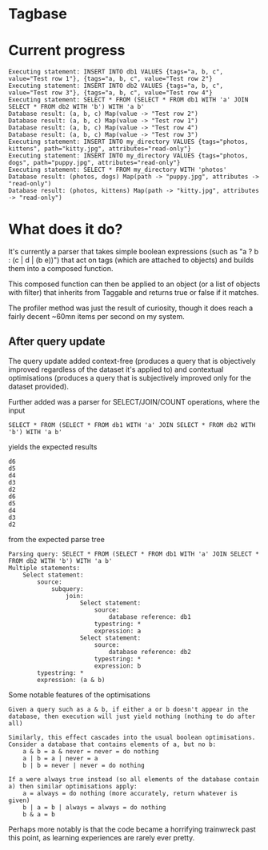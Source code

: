 # Tagbase

# Current progress

    Executing statement: INSERT INTO db1 VALUES {tags="a, b, c", value="Test row 1"}, {tags="a, b, c", value="Test row 2"}
    Executing statement: INSERT INTO db2 VALUES {tags="a, b, c", value="Test row 3"}, {tags="a, b, c", value="Test row 4"}
    Executing statement: SELECT * FROM (SELECT * FROM db1 WITH 'a' JOIN SELECT * FROM db2 WITH 'b') WITH 'a b'
    Database result: (a, b, c) Map(value -> "Test row 2")
    Database result: (a, b, c) Map(value -> "Test row 1")
    Database result: (a, b, c) Map(value -> "Test row 4")
    Database result: (a, b, c) Map(value -> "Test row 3")
    Executing statement: INSERT INTO my_directory VALUES {tags="photos, kittens", path="kitty.jpg", attributes="read-only"}
    Executing statement: INSERT INTO my_directory VALUES {tags="photos, dogs", path="puppy.jpg", attributes="read-only"}
    Executing statement: SELECT * FROM my_directory WITH 'photos'
    Database result: (photos, dogs) Map(path -> "puppy.jpg", attributes -> "read-only")
    Database result: (photos, kittens) Map(path -> "kitty.jpg", attributes -> "read-only")

# What does it do?
It's currently a parser that takes simple boolean expressions (such as "a ? b : (c | d | (b e))") that act on tags (which are attached to objects) and builds them into a composed function.

This composed function can then be applied to an object (or a list of objects with filter) that inherits from Taggable and returns true or false if it matches.

The profiler method was just the result of curiosity, though it does reach a fairly decent ~60mn items per second on my system.

## After query update
The query update added context-free (produces a query that is objectively improved regardless of the dataset it's applied to) and contextual optimisations (produces a query that is subjectively improved only for the dataset provided).

Further added was a parser for SELECT/JOIN/COUNT operations, where the input

    SELECT * FROM (SELECT * FROM db1 WITH 'a' JOIN SELECT * FROM db2 WITH 'b') WITH 'a b'

yields the expected results

    d6
    d5
    d4
    d3
    d2
    d6
    d5
    d4
    d3
    d2

from the expected parse tree

    Parsing query: SELECT * FROM (SELECT * FROM db1 WITH 'a' JOIN SELECT * FROM db2 WITH 'b') WITH 'a b'
    Multiple statements:
    	Select statement:
    		source:
    			subquery:
    				join:
    					Select statement:
    						source:
    							database reference: db1
    						typestring: *
    						expression: a
    					Select statement:
    						source:
    							database reference: db2
    						typestring: *
    						expression: b
    		typestring: *
    		expression: (a & b)

Some notable features of the optimisations

    Given a query such as a & b, if either a or b doesn't appear in the database, then execution will just yield nothing (nothing to do after all)

    Similarly, this effect cascades into the usual boolean optimisations. Consider a database that contains elements of a, but no b:
        a & b = a & never = never = do nothing
        a | b = a | never = a
        b | b = never | never = do nothing

    If a were always true instead (so all elements of the database contain a) then similar optimisations apply:
        a = always = do nothing (more accurately, return whatever is given)
        b | a = b | always = always = do nothing
        b & a = b

Perhaps more notably is that the code became a horrifying trainwreck past this point, as learning experiences are rarely ever pretty.